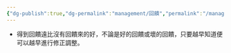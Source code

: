 ```yaml
---
{"dg-publish":true,"dg-permalink":"management/回饋","permalink":"/management/回饋/"}
---
```


- 得到回饋遠比沒有回饋來的好，不論是好的回饋或壞的回饋，只要越早知道便可以越早進行修正調整。